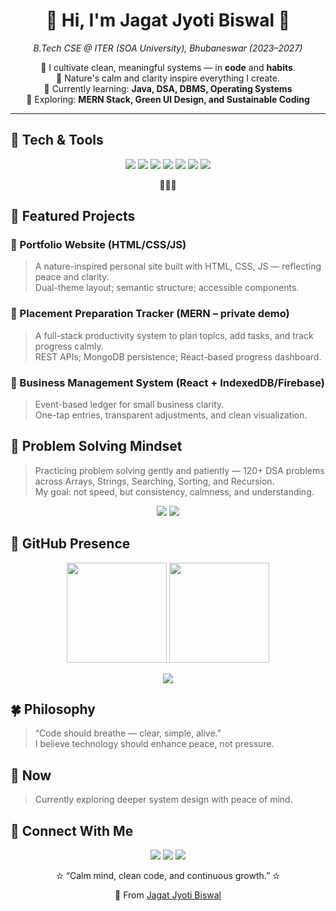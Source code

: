 <!-- 🌲 Forest & Garden Theme for Jagat Jyoti Biswal -->
<!-- Theme: Nature • Calm • Growth -->
<h1 align="center">🌿 Hi, I'm Jagat Jyoti Biswal 🌿</h1>

<p align="center">
  <em>B.Tech CSE @ ITER (SOA University), Bhubaneswar (2023–2027)</em>
</p>

<p align="center">
  🌱 I cultivate clean, meaningful systems — in <b>code</b> and <b>habits</b>.<br/>
  🌿 Nature's calm and clarity inspire everything I create.<br/>
  🌳 Currently learning: <b>Java, DSA, DBMS, Operating Systems</b><br/>
  🌼 Exploring: <b>MERN Stack, Green UI Design, and Sustainable Coding</b>
</p>

---

## 🌳 Tech & Tools

<p align="center">
  <img src="https://img.shields.io/badge/Language-Java-6a994e?style=for-the-badge&logo=openjdk&logoColor=fefae0"/>
  <img src="https://img.shields.io/badge/Language-Python-a7c957?style=for-the-badge&logo=python&logoColor=2a4d14"/>
  <img src="https://img.shields.io/badge/Web-HTML%20|%20CSS%20|%20JS-b7e4c7?style=for-the-badge&logo=html5&logoColor=2a4d14"/>
  <img src="https://img.shields.io/badge/Framework-React-52796f?style=for-the-badge&logo=react&logoColor=ffffff"/>
  <img src="https://img.shields.io/badge/Backend-Node.js-354f52?style=for-the-badge&logo=nodedotjs&logoColor=ffffff"/>
  <img src="https://img.shields.io/badge/Database-MongoDB-84a98c?style=for-the-badge&logo=mongodb&logoColor=ffffff"/>
  <img src="https://img.shields.io/badge/Tools-GitHub%20|%20VSCode%20|%20Linux-52796f?style=for-the-badge&logo=github&logoColor=ffffff"/>
</p>

<p align="center">
  🌿🌳🌿
</p>

## 🌷 Featured Projects

### 🌷 Portfolio Website (HTML/CSS/JS)
> A nature-inspired personal site built with HTML, CSS, JS — reflecting peace and clarity.  
> Dual-theme layout; semantic structure; accessible components.

### 🌷 Placement Preparation Tracker (MERN – private demo)
> A full-stack productivity system to plan topics, add tasks, and track progress calmly.  
> REST APIs; MongoDB persistence; React-based progress dashboard.

### 🌷 Business Management System (React + IndexedDB/Firebase)
> Event-based ledger for small business clarity.  
> One-tap entries, transparent adjustments, and clean visualization.

## 🌼 Problem Solving Mindset
> Practicing problem solving gently and patiently — 120+ DSA problems across Arrays, Strings, Searching, Sorting, and Recursion.  
> My goal: not speed, but consistency, calmness, and understanding.

<p align="center">
  <img src="https://img.shields.io/badge/Focus-Calm%20Consistency-9ebc9e?style=for-the-badge"/>
  <img src="https://img.shields.io/badge/Goal-Deep%20Roots%20of%20Understanding-ffb4a2?style=for-the-badge"/>
</p>

## 🌲 GitHub Presence

<p align="center">
  <img src="https://github-readme-stats.vercel.app/api?username=JAGAT-JYOTI-BISWAL&show_icons=true&theme=gruvbox_light&hide_border=true&count_private=true" height="160"/>
  <img src="https://streak-stats.demolab.com/?user=JAGAT-JYOTI-BISWAL&theme=gruvbox_light&hide_border=true" height="160"/>
</p>

<p align="center">
  <img src="https://github-readme-stats.vercel.app/api/top-langs/?username=JAGAT-JYOTI-BISWAL&layout=compact&theme=gruvbox_light&hide_border=true"/>
</p>

## 🍀 Philosophy
> “Code should breathe — clear, simple, alive.”  
> I believe technology should enhance peace, not pressure.

## 🌙 Now
> Currently exploring deeper system design with peace of mind.

## 🌺 Connect With Me

<p align="center">
  <a href="https://www.linkedin.com/in/jagatjyotibiswal"><img src="https://img.shields.io/badge/LinkedIn-accbee?style=for-the-badge&logo=linkedin&logoColor=3b3b3b"/></a>
  <a href="https://github.com/JAGAT-JYOTI-BISWAL"><img src="https://img.shields.io/badge/GitHub-bde0fe?style=for-the-badge&logo=github&logoColor=3b3b3b"/></a>
  <a href="mailto:jagatjyotibiswal2@gmail.com"><img src="https://img.shields.io/badge/Email-ffe5ec?style=for-the-badge&logo=gmail&logoColor=3b3b3b"/></a>
</p>

<p align="center">✫ “Calm mind, clean code, and continuous growth.” ✫</p>
<p align="center">🌿 From <a href="https://github.com/JAGAT-JYOTI-BISWAL">Jagat Jyoti Biswal</a></p>

